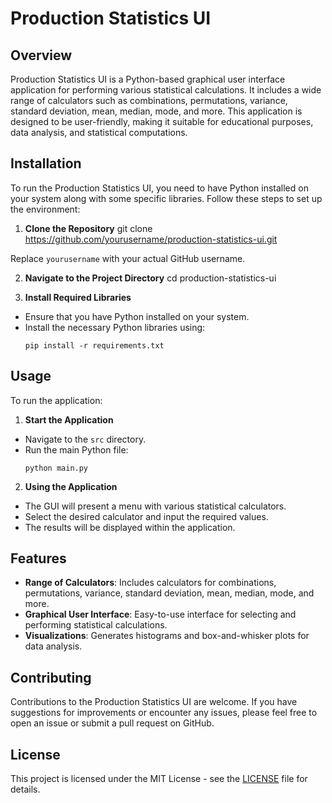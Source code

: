 # Production Statistics UI

## Overview

Production Statistics UI is a Python-based graphical user interface application for performing various statistical calculations. It includes a wide range of calculators such as combinations, permutations, variance, standard deviation, mean, median, mode, and more. This application is designed to be user-friendly, making it suitable for educational purposes, data analysis, and statistical computations.

## Installation

To run the Production Statistics UI, you need to have Python installed on your system along with some specific libraries. Follow these steps to set up the environment:

1. **Clone the Repository**
git clone https://github.com/yourusername/production-statistics-ui.git

Replace `yourusername` with your actual GitHub username.

2. **Navigate to the Project Directory**
cd production-statistics-ui

3. **Install Required Libraries**
- Ensure that you have Python installed on your system.
- Install the necessary Python libraries using:
  ```
  pip install -r requirements.txt
  ```

## Usage

To run the application:

1. **Start the Application**
- Navigate to the `src` directory.
- Run the main Python file:
  ```
  python main.py
  ```

2. **Using the Application**
- The GUI will present a menu with various statistical calculators.
- Select the desired calculator and input the required values.
- The results will be displayed within the application.

## Features

- **Range of Calculators**: Includes calculators for combinations, permutations, variance, standard deviation, mean, median, mode, and more.
- **Graphical User Interface**: Easy-to-use interface for selecting and performing statistical calculations.
- **Visualizations**: Generates histograms and box-and-whisker plots for data analysis.

## Contributing

Contributions to the Production Statistics UI are welcome. If you have suggestions for improvements or encounter any issues, please feel free to open an issue or submit a pull request on GitHub.

## License

This project is licensed under the MIT License - see the [LICENSE](LICENSE) file for details.
